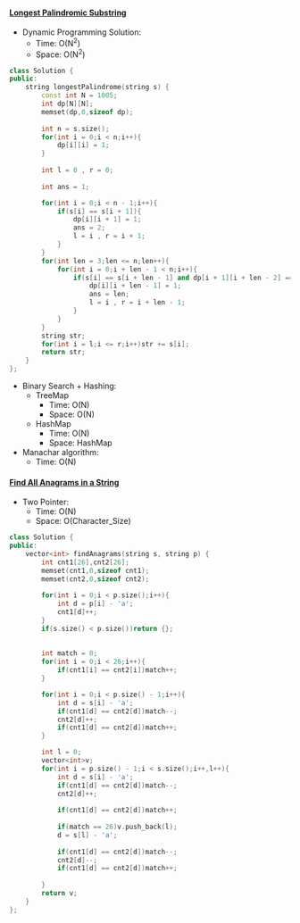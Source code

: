 #### [Longest Palindromic Substring](https://leetcode.com/problems/longest-palindromic-substring/)
+ Dynamic Programming Solution:
  * Time: O(N<sup>2</sup>)
  * Space: O(N<sup>2</sup>)
```c++
class Solution {
public:
    string longestPalindrome(string s) {
        const int N = 1005;
        int dp[N][N];
        memset(dp,0,sizeof dp);
        
        int n = s.size();
        for(int i = 0;i < n;i++){
            dp[i][i] = 1;
        }
        
        int l = 0 , r = 0;
        
        int ans = 1;

        for(int i = 0;i < n - 1;i++){
            if(s[i] == s[i + 1]){
                dp[i][i + 1] = 1;
                ans = 2;
                l = i , r = i + 1;
            }
        }
        for(int len = 3;len <= n;len++){
            for(int i = 0;i + len - 1 < n;i++){
                if(s[i] == s[i + len - 1] and dp[i + 1][i + len - 2] == 1){
                    dp[i][i + len - 1] = 1;
                    ans = len;
                    l = i , r = i + len - 1;
                }
            }
        }
        string str;
        for(int i = l;i <= r;i++)str += s[i];
        return str;
    }
};

```
+ Binary Search + Hashing: 
  - TreeMap
    * Time: O(N)
    * Space: O(N)
  - HashMap
    * Time: O(N)
    * Space: HashMap
+ Manachar algorithm:
  * Time: O(N)


#### [Find All Anagrams in a String](https://leetcode.com/problems/find-all-anagrams-in-a-string/)
+ Two Pointer:
  * Time: O(N)
  * Space: O(Character_Size)
```c++
class Solution {
public:
    vector<int> findAnagrams(string s, string p) {
        int cnt1[26],cnt2[26];
        memset(cnt1,0,sizeof cnt1);
        memset(cnt2,0,sizeof cnt2);
        
        for(int i = 0;i < p.size();i++){
            int d = p[i] - 'a';
            cnt1[d]++;
        }
        if(s.size() < p.size())return {};
        
        
        int match = 0;
        for(int i = 0;i < 26;i++){
            if(cnt1[i] == cnt2[i])match++;
        }

        for(int i = 0;i < p.size() - 1;i++){
            int d = s[i] - 'a';
            if(cnt1[d] == cnt2[d])match--;
            cnt2[d]++;
            if(cnt1[d] == cnt2[d])match++;
        }

        int l = 0;
        vector<int>v;
        for(int i = p.size() - 1;i < s.size();i++,l++){
            int d = s[i] - 'a';
            if(cnt1[d] == cnt2[d])match--;
            cnt2[d]++;
            
            if(cnt1[d] == cnt2[d])match++;
            
            if(match == 26)v.push_back(l);
            d = s[l] - 'a';
            
            if(cnt1[d] == cnt2[d])match--;
            cnt2[d]--;
            if(cnt1[d] == cnt2[d])match++;
            
        }
        return v;
    }
};

```

